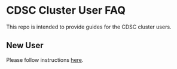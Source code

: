 # CDSC Cluster User FAQ

This repo is intended to provide guides for the CDSC cluster users.

## New User

Please follow instructions [here](https://github.com/UCLA-VAST-Cluster/user-faq/issues/new?assignees=&labels=new+user&template=new-user.md&title=New%20User:%20%3CYour%20Name%3E).
